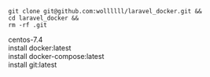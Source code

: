 ```
git clone git@github.com:wollllll/laravel_docker.git && 
cd laravel_docker && 
rm -rf .git
```

centos-7.4<br>
install docker:latest<br>
install docker-compose:latest<br>
install git:latest

